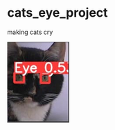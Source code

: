 # cats_eye_project
making cats cry

![alt text](https://github.com/mrFendel/cats_eye_project/blob/main/cat.jpg?raw=true)